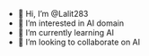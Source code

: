 - 👋 Hi, I’m @Lalit283
- 👀 I’m interested in AI domain
- 🌱 I’m currently learning AI 
- 💞️ I’m looking to collaborate on AI


<!---
Lalit283/Lalit283 is a ✨ special ✨ repository because its `README.md` (this file) appears on your GitHub profile.
You can click the Preview link to take a look at your changes.
--->
